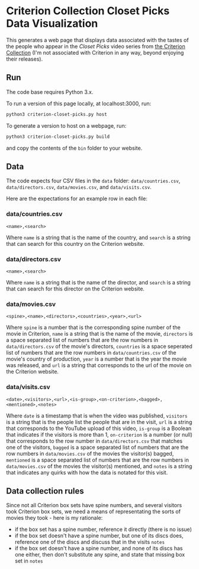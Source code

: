 # Criterion Collection Closet Picks Data Visualization

This generates a web page that displays data associated with the tastes of the people who appear in the _Closet Picks_ video series from [the Criterion Collection](https://criterion.com) (I'm not associated with Criterion in any way, beyond enjoying their releases).

## Run

The code base requires Python 3.x.

To run a version of this page locally, at localhost:3000, run:

``` bash
python3 criterion-closet-picks.py host
```

To generate a version to host on a webpage, run:

``` bash
python3 criterion-closet-picks.py build
```
and copy the contents of the `bin` folder to your website.

## Data
The code expects four CSV files in the `data` folder: `data/countries.csv`, `data/directors.csv`, `data/movies.csv`, and `data/visits.csv`.

Here are the expectations for an example row in each file:

### data/countries.csv

``` csv
<name>,<search>
```
Where `name` is a string that is the name of the country, and `search` is a string that can search for this country on the Criterion website.

### data/directors.csv

``` csv
<name>,<search>
```
Where `name` is a string that is the name of the director, and `search` is a string that can search for this director on the Criterion website.

### data/movies.csv

``` csv
<spine>,<name>,<directors>,<countries>,<year>,<url>
```
Where `spine` is a number that is the corresponding spine number of the movie in Criterion, `name` is a string that is the name of the movie, `directors` is a space separated list of numbers that are the row numbers in `data/directors.csv` of the movie's directors, `countries` is a space seperated list of numbers that are the row numbers in `data/countries.csv` of the movie's country of production, `year` is a number that is the year the movie was released, and `url` is a string that corresponds to the url of the movie on the Criterion website.

### data/visits.csv

``` csv
<date>,<visitors>,<url>,<is-group>,<on-criterion>,<bagged>,<mentioned>,<notes>
```
Where `date` is a timestamp that is when the video was published, `visitors` is a string that is the people list the people that are in the visit, `url` is a string that corresponds to the YouTube upload of this video, `is-group` is a Boolean that indicates if the visitors is more than 1, `on-criterion` is a number (or null) that corresponds to the row number in `data/directors.csv` that matches one of the visitors, `bagged` is a space separated list of numbers that are the row numbers in `data/movies.csv` of the movies the visitor(s) bagged, `mentioned` is a space separated list of numbers that are the row numbers in `data/movies.csv` of the movies the visitor(s) mentioned, and `notes` is a string that indicates any quirks with how the data is notated for this visit.

## Data collection rules

Since not all Criterion box sets have spine numbers, and several visitors took Criterion box sets, we need a means of representating the sorts of movies they took - here is my rationale:

- if the box set has a spine number, reference it directly (there is no issue)
- if the box set doesn't have a spine number, but one of its discs does, reference one of the discs and discuss that in the visits `notes`
- if the box set doesn't have a spine number, and none of its discs has one either, then don't substitute any spine, and state that missing box set in `notes`

